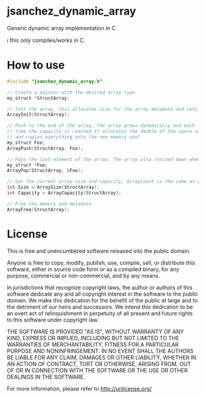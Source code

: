 # jsanchez_dynamic_array
Generic dynamic array implementation in C

:information_source: this only compiles/works in C.

# How to use

```C
#include "jsanchez_dynamic_array.h"
```

```C
// Create a pointer with the desired array type
my_struct *StructArray;

// Init the array, this allocates size for the array metadata and sets the array size and capacity to 0
ArrayInit(StructArray);

// Push to the end of the array, the array grows dynamically and each
// time the capacity is reached it allocates the double of the space used
// and copies everything onto the new memory pool
my_struct Foo;
ArrayPush(StructArray, Foo);

// Pops the last element of the array. The array also resized down when the size is 1/3 of the capacity and you pop one element.
my_struct *Foo;
ArrayPop(StructArray, &Foo);

// Get the current array size and capacity, ArrayCount is the same as ArraySize, i prefer ArrayCount but Size might be clearer
int Size = ArraySize(StructArray);
int Capacity = ArrayCapacity(StructArray);

// Free the memory and metadata
ArrayFree(StructArray);
```

# License

This is free and unencumbered software released into the public domain.

Anyone is free to copy, modify, publish, use, compile, sell, or
distribute this software, either in source code form or as a compiled
binary, for any purpose, commercial or non-commercial, and by any
means.

In jurisdictions that recognize copyright laws, the author or authors
of this software dedicate any and all copyright interest in the
software to the public domain. We make this dedication for the benefit
of the public at large and to the detriment of our heirs and
successors. We intend this dedication to be an overt act of
relinquishment in perpetuity of all present and future rights to this
software under copyright law.

THE SOFTWARE IS PROVIDED "AS IS", WITHOUT WARRANTY OF ANY KIND,
EXPRESS OR IMPLIED, INCLUDING BUT NOT LIMITED TO THE WARRANTIES OF
MERCHANTABILITY, FITNESS FOR A PARTICULAR PURPOSE AND NONINFRINGEMENT.
IN NO EVENT SHALL THE AUTHORS BE LIABLE FOR ANY CLAIM, DAMAGES OR
OTHER LIABILITY, WHETHER IN AN ACTION OF CONTRACT, TORT OR OTHERWISE,
ARISING FROM, OUT OF OR IN CONNECTION WITH THE SOFTWARE OR THE USE OR
OTHER DEALINGS IN THE SOFTWARE.

For more information, please refer to <http://unlicense.org/>

